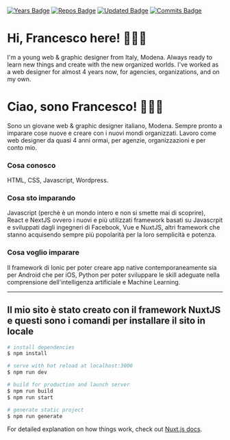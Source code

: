 [![Years Badge](https://badges.pufler.dev/years/frappaaa)](https://badges.pufler.dev)
[![Repos Badge](https://badges.pufler.dev/repos/frappaaa)](https://badges.pufler.dev)
[![Updated Badge](https://badges.pufler.dev/updated/frappaaa/frappaaa)](https://badges.pufler.dev)
[![Commits Badge](https://badges.pufler.dev/commits/monthly/frappaaa)](https://badges.pufler.dev)

# Hi, Francesco here! 👨🏻‍💻
I'm a young web & graphic designer from Italy, Modena. Always ready to learn new things and create with the new organized worlds.
I've worked as a web designer for almost 4 years now, for agencies, organizations, and on my own.

# Ciao, sono Francesco! 👨🏻‍💻
Sono un giovane web & graphic designer italiano, Modena. Sempre pronto a imparare cose nuove e creare con i nuovi mondi organizzati.
Lavoro come web designer da quasi 4 anni ormai, per agenzie, organizzazioni e per conto mio.

### Cosa conosco
HTML, CSS, Javascript, Wordpress.

### Cosa sto imparando
Javascript (perchè è un mondo intero e non si smette mai di scoprire), React e NextJS ovvero i nuovi e più utilizzati framework basati su Javascrpit e sviluppati dagli ingegneri di Facebook, Vue e NuxtJS, altri framework che stanno acquisendo sempre più popolarità per la loro semplicità e potenza. 

### Cosa voglio imparare
Il framework di Ionic per poter creare app native contemporaneamente sia per Android che per iOS, Python per poter sviluppare le skill adeguate nella comprensione dell'intelligenza artificiale e Machine Learning.

***

## Il mio sito è stato creato con il framework NuxtJS e questi sono i comandi per installare il sito in locale

```bash
# install dependencies
$ npm install

# serve with hot reload at localhost:3000
$ npm run dev

# build for production and launch server
$ npm run build
$ npm run start

# generate static project
$ npm run generate
```

For detailed explanation on how things work, check out [Nuxt.js docs](https://nuxtjs.org).

